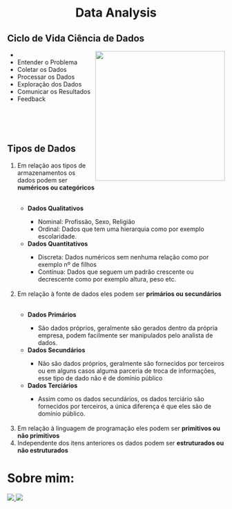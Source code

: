 <!DOCTYPE html>
<html lang="en">
<head>
    <meta charset="UTF-8">
    <meta http-equiv="X-UA-Compatible" content="IE=edge">
    <meta name="viewport" content="width=device-width, initial-scale=1.0">
</head>
<body>
  <H1 align="center"> Data Analysis </H1>
  <h2> Ciclo de Vida Ciência de Dados </h2>
  <ul>
      <li><img src="https://user-images.githubusercontent.com/110841289/213749996-ee7a4a6c-9fbc-4c29-86ba-b758ead5f0f9.jpeg" align="right" width=300 heigth=300></li>
    <li> Entender o Problema </li>
    <li> Coletar os Dados </li>
    <li> Processar os Dados </li>
    <li> Exploração dos Dados </li>
    <li> Comunicar os Resultados </li>
    <li> Feedback </li>
  </ul>
  <br>
  <br>
  <br>
  <h2> Tipos de Dados </h2>
  <ol>
    <li> Em relação aos tipos de armazenamentos os dados podem ser <strong>numéricos ou categóricos</strong></li>
    <br>
      <ul>
          <li> <b>Dados Qualitativos</b> </li>
          <ul>
              <li>Nominal: Profissão, Sexo, Religião</li>
              <li>Ordinal: Dados que tem uma hierarquia como por exemplo escolaridade.</li>
          </ul>
          <li> <b>Dados Quantitativos</b> </li>
          <ul>
              <li>Discreta: Dados numéricos sem nenhuma relação como por exemplo nº de filhos</li>
              <li>Contínua: Dados que seguem um padrão crescente ou decrescente como por exemplo altura, peso etc.</li>
          </ul>
      </ul>
      <br>
    <li> Em relação à fonte de dados eles podem ser <strong>primários ou secundários</strong></li>
    <br>
      <ul>
          <li> <b>Dados Primários</b> </li>
            <ul>
                <li>São dados próprios, geralmente são gerados dentro da própria empresa, podem facilmente ser manipulados pelo analista de dados.</li>
            </ul>
          <li> <b>Dados Secundários</b> </li>
          <ul>
              <li>Não são dados próprios, geralmente são fornecidos por terceiros ou em alguns casos alguma parceria de troca de informações, esse tipo de dado não é de domínio público</li>
          </ul>
          <li> <b>Dados Terciários </b> </li>
              <ul>
                  <li> Assim como os dados secundários, os dados terciário são fornecidos por terceiros, a única diferença é que eles são de domínio público.</li>
          </ul>
      </ul>
      <br>
    <li> Em relação à linguagem de programação eles podem ser <strong>primitivos ou não primitivos</strong></li>
    <li> Independente dos itens anteriores os dados podem ser <strong>estruturados ou não estruturados</strong></li>
  </ol>
  <h1> Sobre mim: </h1>
  <a href="https://www.linkedin.com/in/airton-f-225784255/">
  <img src="https://user-images.githubusercontent.com/110841289/224358942-846f52a8-6945-49ca-8aa7-6719b2f1c603.png">
  </a>
  <a href="https://www.instagram.com/faa_bry/">
  <img src="https://user-images.githubusercontent.com/110841289/224359564-da97e372-92b5-4229-9d73-eee2779e16c4.png">
  </a>
</body>
</html>




